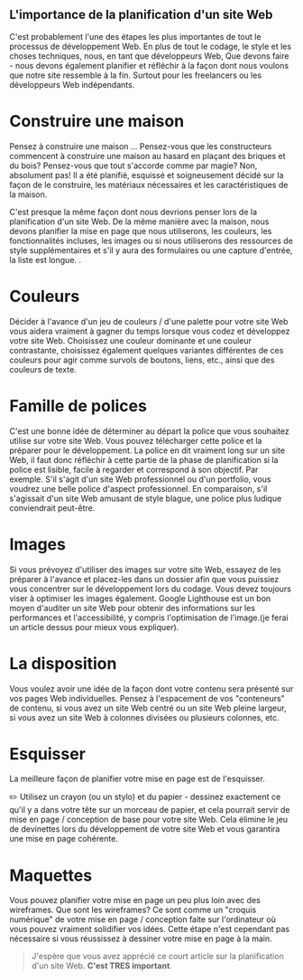 ## L'importance de la planification d'un site Web

C'est probablement l'une des étapes les plus importantes de tout le processus de développement Web. En plus de tout le codage, le style et les choses techniques, nous, en tant que développeurs Web, Que devons faire - nous devons également planifier et réfléchir à la façon dont nous voulons que notre site ressemble à la fin. Surtout pour les freelancers ou les développeurs Web indépendants.

# Construire une maison

Pensez à construire une maison ... Pensez-vous que les constructeurs commencent à construire une maison au hasard en plaçant des briques et du bois? Pensez-vous que tout s'accorde comme par magie? Non, absolument pas! Il a été planifié, esquissé et soigneusement décidé sur la façon de le construire, les matériaux nécessaires et les caractéristiques de la maison.

C'est presque la même façon dont nous devrions penser lors de la planification d'un site Web. De la même manière avec la maison, nous devons planifier la mise en page que nous utiliserons, les couleurs, les fonctionnalités incluses, les images ou si nous utiliserons des ressources de style supplémentaires et s'il y aura des formulaires ou une capture d'entrée, la liste est longue. .

# Couleurs

Décider à l'avance d'un jeu de couleurs / d'une palette pour votre site Web vous aidera vraiment à gagner du temps lorsque vous codez et développez votre site Web. Choisissez une couleur dominante et une couleur contrastante, choisissez également quelques variantes différentes de ces couleurs pour agir comme survols de boutons, liens, etc., ainsi que des couleurs de texte.

# Famille de polices

C'est une bonne idée de déterminer au départ la police que vous souhaitez utilise sur votre site Web. Vous pouvez télécharger cette police et la préparer pour le développement. La police en dit vraiment long sur un site Web, il faut donc réfléchir à cette partie de la phase de planification si la police est lisible, facile à regarder et correspond à son objectif. Par exemple. S'il s'agit d'un site Web professionnel ou d'un portfolio, vous voudrez une belle police d'aspect professionnel. En comparaison, s'il s'agissait d'un site Web amusant de style blague, une police plus ludique conviendrait peut-être.

# Images

Si vous prévoyez d'utiliser des images sur votre site Web, essayez de les préparer à l'avance et placez-les dans un dossier afin que vous puissiez vous concentrer sur le développement lors du codage. Vous devez toujours viser à optimiser les images également. Google Lighthouse est un bon moyen d'auditer un site Web pour obtenir des informations sur les performances et l'accessibilité, y compris l'optimisation de l'image.(je ferai un article dessus pour mieux vous expliquer).

# La disposition

Vous voulez avoir une idée de la façon dont votre contenu sera présenté sur vos pages Web individuelles. Pensez à l'espacement de vos "conteneurs" de contenu, si vous avez un site Web centré ou un site Web pleine largeur, si vous avez un site Web à colonnes divisées ou plusieurs colonnes, etc.

# Esquisser

La meilleure façon de planifier votre mise en page est de l'esquisser.

✏️ Utilisez un crayon (ou un stylo) et du papier - dessinez exactement ce qu'il y a dans votre tête sur un morceau de papier, et cela pourrait servir de mise en page / conception de base pour votre site Web. Cela élimine le jeu de devinettes lors du développement de votre site Web et vous garantira une mise en page cohérente.

# Maquettes

Vous pouvez planifier votre mise en page un peu plus loin avec des wireframes. Que sont les wireframes? Ce sont comme un "croquis numérique" de votre mise en page / conception faite sur l'ordinateur où vous pouvez vraiment solidifier vos idées. Cette étape n'est cependant pas nécessaire si vous réussissez à dessiner votre mise en page à la main.

>J'espère que vous avez apprécié ce court article sur la planification d'un site Web. **C'est TRES important**.